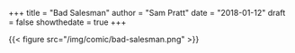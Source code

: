 +++
title = "Bad Salesman"
author = "Sam Pratt"
date = "2018-01-12"
draft = false
showthedate = true
+++

{{< figure src="/img/comic/bad-salesman.png" >}}

